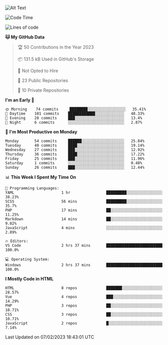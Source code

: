 ![Alt Text](https://media0.giphy.com/media/H48YKEw3fXrcvIF2xE/200w.gif?cid=82a1493badypnrqv7no5k2m47eq0kdlkwed89qw5z8bd6g57&rid=200w.gif)

<!--START_SECTION:waka-->
![Code Time](http://img.shields.io/badge/Code%20Time-1%20hr%2016%20mins-blue)

![Lines of code](https://img.shields.io/badge/From%20Hello%20World%20I%27ve%20Written-439%20Thousand%20lines%20of%20code-blue)

**🐱 My GitHub Data** 

> 🏆 50 Contributions in the Year 2023
 > 
> 📦 131.5 kB Used in GitHub's Storage 
 > 
> 🚫 Not Opted to Hire
 > 
> 📜 23 Public Repositories 
 > 
> 🔑 10 Private Repositories  
 > 
**I'm an Early 🐤** 

```text
🌞 Morning    74 commits     ████████░░░░░░░░░░░░░░░░░   35.41% 
🌆 Daytime    101 commits    ████████████░░░░░░░░░░░░░   48.33% 
🌃 Evening    28 commits     ███░░░░░░░░░░░░░░░░░░░░░░   13.4% 
🌙 Night      6 commits      ░░░░░░░░░░░░░░░░░░░░░░░░░   2.87%

```
📅 **I'm Most Productive on Monday** 

```text
Monday       54 commits     ██████░░░░░░░░░░░░░░░░░░░   25.84% 
Tuesday      40 commits     ████░░░░░░░░░░░░░░░░░░░░░   19.14% 
Wednesday    27 commits     ███░░░░░░░░░░░░░░░░░░░░░░   12.92% 
Thursday     36 commits     ████░░░░░░░░░░░░░░░░░░░░░   17.22% 
Friday       25 commits     ███░░░░░░░░░░░░░░░░░░░░░░   11.96% 
Saturday     1 commits      ░░░░░░░░░░░░░░░░░░░░░░░░░   0.48% 
Sunday       26 commits     ███░░░░░░░░░░░░░░░░░░░░░░   12.44%

```


📊 **This Week I Spent My Time On** 

```text
💬 Programming Languages: 
YAML                     1 hr                █████████░░░░░░░░░░░░░░░░   38.23% 
SCSS                     56 mins             █████████░░░░░░░░░░░░░░░░   35.7% 
PHP                      17 mins             ██░░░░░░░░░░░░░░░░░░░░░░░   11.25% 
Markdown                 14 mins             ██░░░░░░░░░░░░░░░░░░░░░░░   9.02% 
JavaScript               4 mins              ░░░░░░░░░░░░░░░░░░░░░░░░░   2.89%

🔥 Editors: 
VS Code                  2 hrs 37 mins       █████████████████████████   100.0%

💻 Operating System: 
Windows                  2 hrs 37 mins       █████████████████████████   100.0%

```

**I Mostly Code in HTML** 

```text
HTML                     8 repos             ███████░░░░░░░░░░░░░░░░░░   28.57% 
Vue                      4 repos             ███░░░░░░░░░░░░░░░░░░░░░░   14.29% 
PHP                      3 repos             ██░░░░░░░░░░░░░░░░░░░░░░░   10.71% 
CSS                      3 repos             ██░░░░░░░░░░░░░░░░░░░░░░░   10.71% 
JavaScript               2 repos             █░░░░░░░░░░░░░░░░░░░░░░░░   7.14%

```



 Last Updated on 07/02/2023 18:43:01 UTC
<!--END_SECTION:waka-->
